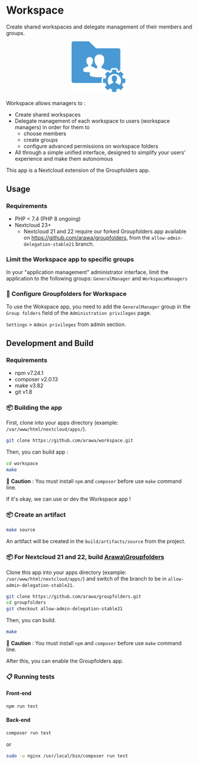 # Workspace
Create shared workspaces and delegate management of their members and groups.

<p align="center">
<img width="150" src="https://github.com/arawa/workspace/blob/main/img/workspace_logo.png?raw=true" alt="Workspace Logo">
</p>

Workspace allows managers to :
- Create shared workspaces
- Delegate management of each workspace to users (workspace managers) in order for them to
  - choose members
  - create groups
  - configure advanced permissions on workspace folders
- All through a simple unified interface, designed to simplify your users' experience and make them autonomous

This app is a Nextcloud extension of the Groupfolders app.

## Usage
### Requirements
- PHP < 7.4 (PHP 8 ongoing)
- Nextcloud 23+
  - Nextcloud 21 and 22 require our forked Groupfolders app available on https://github.com/arawa/groupfolders, from the `allow-admin-delegation-stable21` branch.

### Limit the Workspace app to specific groups

In your "application management" administrator interface, limit the application to the following groups: `GeneralManager` and `WorkspaceManagers`

### 🔧 Configure Groupfolders for Workspace

To use the Wokspace app, you need to add the `GeneralManager` group in the `Group folders` field of the `Administration privileges` page.

`Settings` > `Admin privileges` from admin section.

## Development and Build
### Requirements
- npm v7.24.1
- composer v2.0.13
- make v3.82
- git v1.8

### 📦 Building the app

First, clone into your apps directory (example: `/var/www/html/nextcloud/apps/`).

```bash
git clone https://github.com/arawa/workspace.git
```

Then, you can build app :

```bash
cd workspace
make
```

🚨 **Caution** : You must install `npm` and `composer` before use `make` command line.

If it's okay, we can use or dev the Workspace app !

### 📦 Create an artifact

```bash
make source
```

An artifact will be created in the `build/artifacts/source` from the project.



### 📦 For Nextcloud 21 and 22, build [Arawa\Groupfolders](https://github.com/arawa/groupfolders)

Clone this app into your apps directory (example: `/var/www/html/nextcloud/apps/`) and switch of the branch to be in `allow-admin-delegation-stable21`.

```bash
git clone https://github.com/arawa/groupfolders.git
cd groupfolders
git checkout allow-admin-delegation-stable21
```

Then, you can build.

```bash
make
```

🚨 **Caution** : You must install `npm` and `composer` before use `make` command line.

After this, you can enable the Groupfolders app.

### 📋 Running tests

#### Front-end

```bash
npm run test
```

#### Back-end

```bash
composer run test
```

or

```bash
sudo -u nginx /usr/local/bin/composer run test
```
